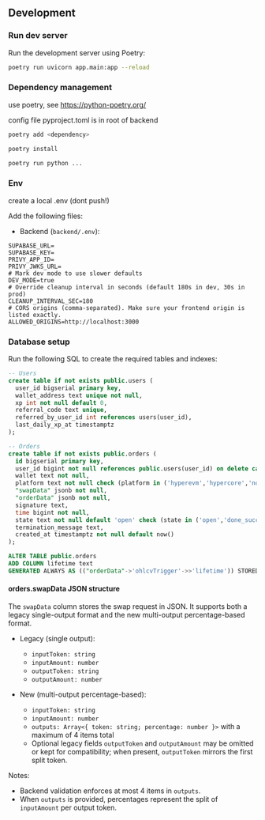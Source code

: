 ## Development

### Run dev server

Run the development server using Poetry:

```bash
poetry run uvicorn app.main:app --reload
```

### Dependency management
use poetry, see https://python-poetry.org/

config file pyproject.toml is in root of backend

```bash
poetry add <dependency>
```
```bash
poetry install
```

```bash
poetry run python ...
```

### Env
create a local .env (dont push!)

Add the following files:

- Backend (`backend/.env`):

```
SUPABASE_URL=
SUPABASE_KEY=
PRIVY_APP_ID=
PRIVY_JWKS_URL=
# Mark dev mode to use slower defaults
DEV_MODE=true
# Override cleanup interval in seconds (default 180s in dev, 30s in prod)
CLEANUP_INTERVAL_SEC=180
# CORS origins (comma-separated). Make sure your frontend origin is listed exactly.
ALLOWED_ORIGINS=http://localhost:3000
```

### Database setup

Run the following SQL to create the required tables and indexes:

```sql
-- Users
create table if not exists public.users (
  user_id bigserial primary key,
  wallet_address text unique not null,
  xp int not null default 0,
  referral_code text unique,
  referred_by_user_id int references users(user_id),
  last_daily_xp_at timestamptz
);

-- Orders
create table if not exists public.orders (
  id bigserial primary key,
  user_id bigint not null references public.users(user_id) on delete cascade,
  wallet text not null,
  platform text not null check (platform in ('hyperevm','hypercore','notifications')),
  "swapData" jsonb not null,
  "orderData" jsonb not null,
  signature text,
  time bigint not null,
  state text not null default 'open' check (state in ('open','done_successful','done_failed','successful','failed','deleted')),
  termination_message text,
  created_at timestamptz not null default now()
);

ALTER TABLE public.orders
ADD COLUMN lifetime text
GENERATED ALWAYS AS (("orderData"->'ohlcvTrigger'->>'lifetime')) STORED;
```

#### orders.swapData JSON structure

The `swapData` column stores the swap request in JSON. It supports both a legacy single-output format and the new multi-output percentage-based format.

- Legacy (single output):
  - `inputToken: string`
  - `inputAmount: number`
  - `outputToken: string`
  - `outputAmount: number`

- New (multi-output percentage-based):
  - `inputToken: string`
  - `inputAmount: number`
  - `outputs: Array<{ token: string; percentage: number }>` with a maximum of 4 items total
  - Optional legacy fields `outputToken` and `outputAmount` may be omitted or kept for compatibility; when present, `outputToken` mirrors the first split token.

Notes:
- Backend validation enforces at most 4 items in `outputs`.
- When `outputs` is provided, percentages represent the split of `inputAmount` per output token.
